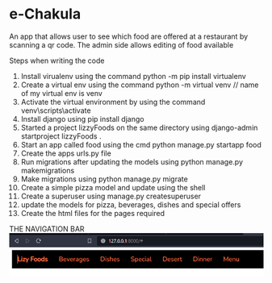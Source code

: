 # e-Chakula
An app that allows user to see which food are offered at a restaurant by scanning a qr code. The admin side allows editing of food available


Steps when writing the code
1. Install virualenv using the command python -m pip install virtualenv
2. Create a virtual env using the command python -m virtual venv  // name of my virtual env is venv
3. Activate the virtual environment by using the command venv\scripts\activate
4. Install django using pip install django
5. Started a project lizzyFoods on the same directory using django-admin startproject lizzyFoods .
6. Start an app called food using the cmd python manage.py  startapp food
7. Create the apps urls.py file
8. Run migrations after updating the models using python manage.py makemigrations
9. Make migrations using python manage.py migrate
10. Create a simple pizza model and update using the shell
11. Create a superuser using manage.py createsuperuser
12. update the models for pizza, beverages, dishes and special offers
13. Create the html files for the  pages required
    
THE NAVIGATION BAR
![Alt text](image.png)
